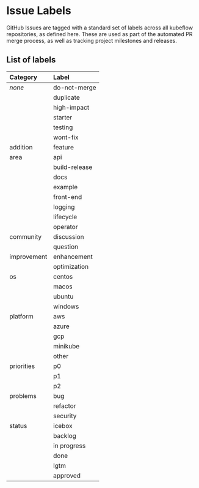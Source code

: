 # Issue Labels

GitHub Issues are tagged with a standard set of labels across all kubeflow repositories, as defined here. These are used as part of the automated PR merge process, as well as tracking project milestones and releases.

## List of labels

| Category    | Label
| :--------   | :----
| *none*      | do-not-merge
|             | duplicate
|             | high-impact
|             | starter
|             | testing
|             | wont-fix
| addition    | feature
| area        | api
|             | build-release
|             | docs
|             | example
|             | front-end
|             | logging
|             | lifecycle
|             | operator
| community   | discussion
|             | question
| improvement | enhancement
|             | optimization
| os          | centos
|             | macos
|             | ubuntu
|             | windows
| platform    | aws
|             | azure
|             | gcp
|             | minikube
|             | other
| priorities  | p0
|             | p1
|             | p2
| problems    | bug
|             | refactor
|             | security
| status      | icebox
|             | backlog
|             | in progress
|             | done
|             | lgtm
|             | approved


